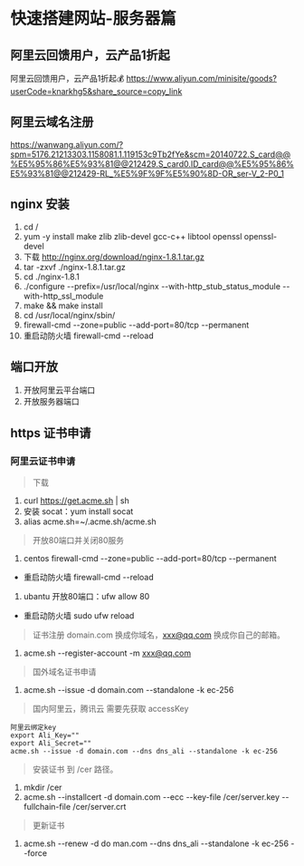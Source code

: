 # 快速搭建网站-服务器篇
## 阿里云回馈用户，云产品1折起
阿里云回馈用户，云产品1折起💰 https://www.aliyun.com/minisite/goods?userCode=knarkhg5&share_source=copy_link
## 阿里云域名注册 
https://wanwang.aliyun.com/?spm=5176.21213303.1158081.1.119153c9Tb2fYe&scm=20140722.S_card@@%E5%95%86%E5%93%81@@212429.S_card0.ID_card@@%E5%95%86%E5%93%81@@212429-RL_%E5%9F%9F%E5%90%8D-OR_ser-V_2-P0_1


## nginx 安装
1. cd /
2. yum -y install make zlib zlib-devel gcc-c++ libtool openssl openssl-devel
3. 下载 http://nginx.org/download/nginx-1.8.1.tar.gz
4. tar -zxvf ./nginx-1.8.1.tar.gz 
5. cd ./nginx-1.8.1
6. ./configure --prefix=/usr/local/nginx --with-http_stub_status_module --with-http_ssl_module
7. make && make install
8. cd /usr/local/nginx/sbin/
9. firewall-cmd --zone=public --add-port=80/tcp --permanent
10. 重启动防火墙 firewall-cmd --reload

## 端口开放
1. 开放阿里云平台端口
2. 开放服务器端口

## https 证书申请
### 阿里云证书申请
> 下载

1. curl https://get.acme.sh | sh
2. 安装 socat：yum install socat
3. alias acme.sh=~/.acme.sh/acme.sh

> 开放80端口并关闭80服务

1. centos firewall-cmd --zone=public --add-port=80/tcp --permanent
* 重启动防火墙 firewall-cmd --reload
1. ubantu 开放80端口：ufw allow 80
* 重启动防火墙 sudo ufw reload

> 证书注册  domain.com 换成你域名，xxx@qq.com 换成你自己的邮箱。
1. acme.sh --register-account -m xxx@qq.com

> 国外域名证书申请
1. acme.sh --issue -d domain.com  --standalone -k ec-256 

> 国内阿里云，腾讯云 需要先获取 accessKey 
```
阿里云绑定key
export Ali_Key=""
export Ali_Secret=""
acme.sh --issue -d domain.com --dns dns_ali --standalone -k ec-256
```
> 安装证书 到 /cer 路径。

1. mkdir /cer
2. acme.sh --installcert -d domain.com --ecc  --key-file  /cer/server.key   --fullchain-file /cer/server.crt

> 更新证书
1. acme.sh --renew -d do man.com --dns dns_ali --standalone -k ec-256 --force